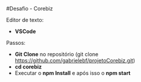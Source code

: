 #Desafio - Corebiz

Editor de texto: 
- **VSCode**

Passos:
- **Git Clone** no repositório (git clone https://github.com/gabrielebf/projetoCorebiz.git)
- **cd corebiz**
- Executar o **npm Install** e após isso o **npm start**